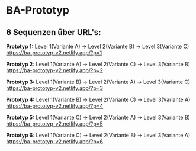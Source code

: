# BA-Prototyp

## 6 Sequenzen über URL's:

**Prototyp 1:** Level 1(Variante A) → Level 2(Variante B) → Level 3(Variante C)  
https://ba-prototyp-v2.netlify.app/?p=1

**Prototyp 2:** Level 1(Variante A) → Level 2(Variante C) → Level 3(Variante B)  
https://ba-prototyp-v2.netlify.app/?p=2

**Prototyp 3:** Level 1(Variante B) → Level 2(Variante A) → Level 3(Variante C)  
https://ba-prototyp-v2.netlify.app/?p=3

**Prototyp 4:** Level 1(Variante B) → Level 2(Variante C) → Level 3(Variante A)  
https://ba-prototyp-v2.netlify.app/?p=4

**Prototyp 5:** Level 1(Variante C) → Level 2(Variante A) → Level 3(Variante B)  
https://ba-prototyp-v2.netlify.app/?p=5

**Prototyp 6:** Level 1(Variante C) → Level 2(Variante B) → Level 3(Variante A)  
https://ba-prototyp-v2.netlify.app/?p=6

